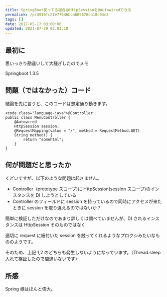 ```yaml
---
title: SpringBoot使ってる場合はHttpSessionを@Autowiredできる
permalink: /p/4910fc21e77646bca689676da18c04c3
tags: []
date: 2017-05-17 03:00:00
updated: 2021-07-29 02:01:18
---
```


## 最初に

思いっきり勘違いして大騒ぎしたのでメモ

Springboot 1.3.5

## 問題（ではなかった）コード

結論を先に言うと、このコードは想定通り動きます。

```
<code class="language-java">@Controller
public class MenuController {
    @Autowired
    HttpSession session;
    @RequestMapping(value = "/", method = RequestMethod.GET)
    String method() {
        return "somehtml";
    }
}
```

## 何が問題だと思ったか

くどいですが、以下のような問題は起きません。

- Controller（prototype スコープ)に HttpSession(session スコープ)のインスタンスを DI しようとしている
- Controller のフィールドに session を持っているので同時にアクセスが来たときに session を取り違えるのではないか？

簡単に検証しただけなのであまり詳しくは調べていませんが、DI されるインスタンスは HttpSession そのものではなく

適切に request に紐付いた session を触ってくれるようなプロクシみたいなもののようです。

そのため、上記 1,2 のどちらも発生しないようになっています。（Thread.sleep 入れて検証したので間違いないです）

## 所感

Spring 様はほんと偉大。
